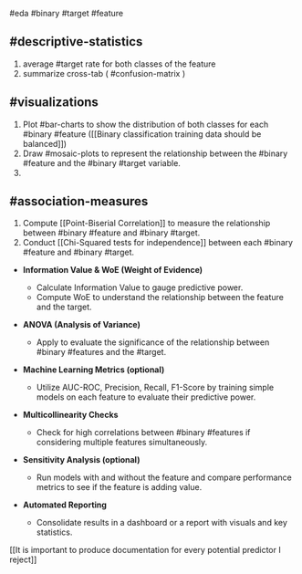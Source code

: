 #eda #binary #target #feature

## #descriptive-statistics
1. average #target rate for both classes of the feature
2. summarize cross-tab ( #confusion-matrix )

## #visualizations
1. Plot #bar-charts to show the distribution of both classes for each #binary #feature
   ([[Binary classification training data should be balanced]])
2. Draw #mosaic-plots to represent the relationship between the #binary #feature and the #binary #target variable.
3. 

## #association-measures

1. Compute [[Point-Biserial Correlation]] to measure the relationship between #binary #feature and #binary #target.
2. Conduct [[Chi-Squared tests for independence]] between each #binary #feature and #binary #target.

- **Information Value & WoE (Weight of Evidence)**
    
    - Calculate Information Value to gauge predictive power.
    - Compute WoE to understand the relationship between the feature and the target.
- **ANOVA (Analysis of Variance)**
    
    - Apply to evaluate the significance of the relationship between #binary #features and the #target.
- **Machine Learning Metrics (optional)**
    
    - Utilize AUC-ROC, Precision, Recall, F1-Score by training simple models on each feature to evaluate their predictive power.
- **Multicollinearity Checks**
    
    - Check for high correlations between #binary #features if considering multiple features simultaneously.
- **Sensitivity Analysis (optional)**
    
    - Run models with and without the feature and compare performance metrics to see if the feature is adding value.
- **Automated Reporting**
    
    - Consolidate results in a dashboard or a report with visuals and key statistics.


[[It is important to produce documentation for every potential predictor I reject]]
